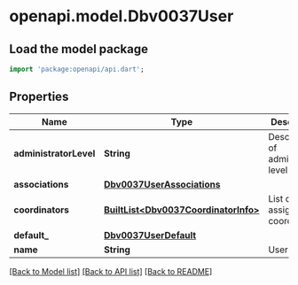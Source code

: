 # openapi.model.Dbv0037User

## Load the model package
```dart
import 'package:openapi/api.dart';
```

## Properties
Name | Type | Description | Notes
------------ | ------------- | ------------- | -------------
**administratorLevel** | **String** | Description of administrator level | [optional] 
**associations** | [**Dbv0037UserAssociations**](Dbv0037UserAssociations.md) |  | [optional] 
**coordinators** | [**BuiltList&lt;Dbv0037CoordinatorInfo&gt;**](Dbv0037CoordinatorInfo.md) | List of assigned coordinators | [optional] 
**default_** | [**Dbv0037UserDefault**](Dbv0037UserDefault.md) |  | [optional] 
**name** | **String** | User name | [optional] 

[[Back to Model list]](../README.md#documentation-for-models) [[Back to API list]](../README.md#documentation-for-api-endpoints) [[Back to README]](../README.md)


